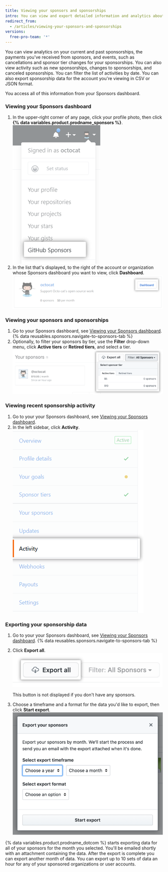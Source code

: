 ```yaml
---
title: Viewing your sponsors and sponsorships
intro: You can view and export detailed information and analytics about your sponsors and sponsorships.
redirect_from:
  - /articles/viewing-your-sponsors-and-sponsorships
versions:
  free-pro-team: '*'
---
```


You can view analytics on your current and past sponsorships, the payments you've received from sponsors, and events, such as cancellations and sponsor tier changes for your sponsorships. You can also view activity such as new sponsorships, changes to sponsorships, and canceled sponsorships. You can filter the list of activities by date. You can also export sponsorship data for the account you're viewing in CSV or JSON format.

You access all of this information from your Sponsors dashboard.

### Viewing your Sponsors dashboard

1. In the upper-right corner of any page, click your profile photo, then click **{% data variables.product.prodname_sponsors %}**. ![{% data variables.product.prodname_sponsors %} button](/assets/images/help/sponsors/access-github-sponsors-dashboard.png)
2. In the list that's displayed, to the right of the account or organization whose Sponsors dashboard you want to view, click **Dashboard**. ![Developer sponsors dashboard button](/assets/images/help/sponsors/dev-sponsors-dashboard-button.png)

### Viewing your sponsors and sponsorships

1. Go to your Sponsors dashboard, see [Viewing your Sponsors dashboard](#viewing-your-sponsors-dashboard).
{% data reusables.sponsors.navigate-to-sponsors-tab %}
1. Optionally, to filter your sponsors by tier, use the **Filter** drop-down menu, click **Active tiers** or **Retired tiers**, and select a tier. ![Drop-down menu to filter by tier](/assets/images/help/sponsors/filter-drop-down.png)

### Viewing recent sponsorship activity

1. Go to your your Sponsors dashboard, see [Viewing your Sponsors dashboard](#viewing-your-sponsors-dashboard).
1. In the left sidebar, click **Activity**. ![Activity tab](/assets/images/help/sponsors/activity-tab.png)

### Exporting your sponsorship data

1. Go to your your Sponsors dashboard, see [Viewing your Sponsors dashboard](#viewing-your-sponsors-dashboard).
{% data reusables.sponsors.navigate-to-sponsors-tab %}
1. Click **Export all**. ![Export all button](/assets/images/help/sponsors/export-all.png)

   This button is not displayed if you don't have any sponsors.

1. Choose a timeframe and a format for the data you'd like to export, then click **Start export**. ![Options for data export](/assets/images/help/sponsors/export-your-sponsors.png)

  {% data variables.product.prodname_dotcom %} starts exporting data for all of your sponsors for the month you selected. You'll be emailed shortly with an attachment containing the data. After the export is complete you can export another month of data. You can export up to 10 sets of data an hour for any of your sponsored organizations or user accounts.
